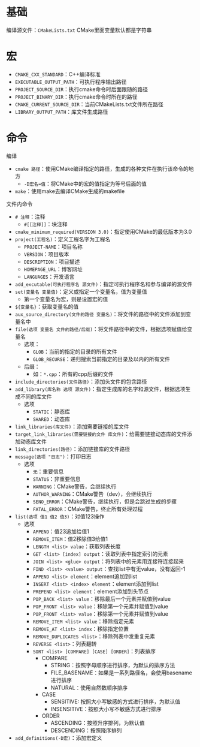 # 基础

编译源文件：`CMakeLists.txt`
CMake里面变量默认都是字符串
# 宏

+ `CMAKE_CXX_STANDARD`：C++编译标准
+ `EXECUTABLE_OUTPUT_PATH`：可执行程序输出路径
+ `PROJECT_SOURCE_DIR`：执行cmake命令时后面跟随的路径
+ `PROJECT_BINARY_DIR`：执行cmake命令时所在的路径
+ `CMAKE_CURRENT_SOURCE_DIR`：当前CMakeLists.txt文件所在路径
+ `LIBRARY_OUTPUT_PATH`：库文件生成路径

# 命令

编译
+ `cmake 路径`：使用CMake编译指定的路径，生成的各种文件在执行该命令的地方 
	+ `-D宏名=值`：将CMake中的宏的值指定为等号后面的值
+ `make`：使用make去编译CMake生成的makefile

文件内命令
+ `# 注释`：注释
	+ `#[[注释]]`：块注释
+ `cmake_minimum_required(VERSION 3.0)`：指定使用CMake的最低版本为3.0
+ `project(工程名)`：定义工程名字为工程名
	+ `PROJECT-NAME`：项目名称
	+ `VERSION`：项目版本
	+ `DESCRIPTION`：项目描述
	+ `HOMEPAGE_URL`：博客网址
	+ `LANGUAGES`：开发语言
+ `add_excutable(可执行程序名 源文件)`：指定可执行程序名和参与编译的源文件
+ `set(变量名 变量值)`：定义或指定一个变量名，值为变量值
	+ 第一个变量名为宏，则是设置宏的值
+ `${变量名}`：获取变量名的值
+ `aux_source_directory(文件的路径 变量名)`：将文件的路径中的文件添加到变量名中
+ `file(选项 变量名 文件的路径/后缀)`：将文件路径中的文件，根据选项赋值给变量名
	+ 选项：
		+ `GLOB`：当前的指定的目录的所有文件
		+ `GLOB_RECURSE`：递归搜索当前指定的目录及以内的所有文件
	+ 后缀：
		+ 如：`*.cpp`：所有的cpp后缀的文件
+ `include_directories(文件路径)`：添加头文件的包含路径
+ `add_library(库名称 选项 源文件)`：指定生成库的名字和源文件，根据选项生成不同的库文件
	+ 选项
		+ `STATIC`：静态库
		+ `SHARED`：动态库
+ `link_libraries(库文件)`：添加需要链接的库文件
+ `target_link_libraries(需要链接的文件 库文件)`：给需要链接动态库的文件添加动态库文件
+ `link_directories(路径)`：添加链接库的文件路径
+ `message(选项 "日志")`：打印日志
	+ 选项
		+ `无`：重要信息
		+ `STATUS`：非重要信息
		+ `WARNING`：CMake警告，会继续执行
		+ `AUTHOR_WARNING`：CMake警告（dev），会继续执行
		+ `SENO_ERROR`：CMake警告，继续执行，但是会跳过生成的步骤
		+ `FATAL_ERROR`：CMake警告，终止所有处理过程
+ `list(选项 值1 值2 值3)`：对值123操作
	+ 选项
		+ `APPEND`：值23追加给值1
		+ `REMOVE_ITEM`：值2移除值3给值1
		+ `LENGTH <list> value`：获取列表长度
		+ `GET <list> [index] output`：读取列表中指定索引的元素
		+ `JOIN <list> <glue> output`：将列表中的元素用连接符连接起来
		+ `FIND <list> <value> output`：查找list中有无value，没有返回-1
		+ `APPEND <list> element`：element追加到list
		+ `INSERT <list> <index> element`：element添加到list
		+ `PREPEND <list> element`：element添加到头节点
		+ `POP_BACK <list> value`：移除最后一个元素并赋值到value
		+ `POP_FRONT <list> value`：移除第一个元素并赋值到value
		+ `POP_FRONT <list> value`：移除第一个元素并赋值到value
		+ `REMOVE_ITEM <list> value`：移除指定元素
		+ `REMOVE_AT <list> index`：移除指定位置
		+ `REMOVE_DUPLICATES <list>`：移除列表中发重复元素
		+ `REVERSE <list>`：列表翻转
		+ `SORT <list> [COMPARE] [CASE] [ORDER]`：列表排序
			+ COMPARE
				+ STRING：按照字母顺序进行排序，为默认的排序方法
				+ FILE_BASENAME：如果是一系列路径名，会使用basename进行排序
				+ NATURAL：使用自然数顺序排序
			+ CASE
				+ SENSITIVE: 按照大小写敏感的方式进行排序，为默认值
				+ INSENSITIVE：按照大小写不敏感方式进行排序
			+ ORDER
				+ ASCENDING：按照升序排列，为默认值
				+ DESCENDING：按照降序排列
+ `add_definitions(-D宏)`：添加宏定义